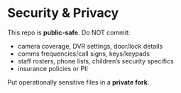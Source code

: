 # Security & Privacy

This repo is **public-safe**. Do NOT commit:
- camera coverage, DVR settings, door/lock details
- comms frequencies/call signs, keys/keypads
- staff rosters, phone lists, children’s security specifics
- insurance policies or PII

Put operationally sensitive files in a **private fork**.